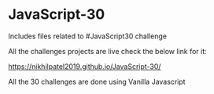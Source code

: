 # JavaScript-30
Includes files related to #JavaScript30 challenge

All the challenges projects are live check the below link for it:

https://nikhilpatel2019.github.io/JavaScript-30/

All the 30 challenges are done using Vanilla Javascript

